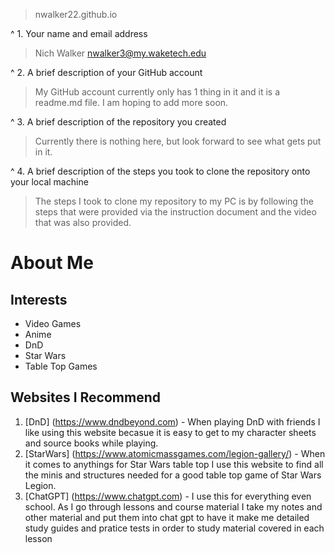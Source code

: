 > nwalker22.github.io

^ 1.	Your name and email address
> Nich Walker
> nwalker3@my.waketech.edu

^ 2.	A brief description of your GitHub account
> My GitHub account currently only has 1 thing in it and it is a readme.md file. I am hoping to add more soon.

^ 3.	A brief description of the repository you created 
> Currently there is nothing here, but look forward to see what gets put in it.

^ 4.	A brief description of the steps you took to clone the repository onto your local machine
> The steps I took to clone my repository to my PC is by following the steps that were provided via the instruction document and the video that was also provided.


# About Me
## Interests
 * Video Games
 * Anime
 * DnD
 * Star Wars
 * Table Top Games
## Websites I Recommend
 1. [DnD] (https://www.dndbeyond.com) - When playing DnD with friends I like using this website becasue it is easy to get to my character sheets and source books while playing.
 2. [StarWars] (https://www.atomicmassgames.com/legion-gallery/) - When it comes to anythings for Star Wars table top I use this website to find all the minis and structures needed for a good table top game of Star Wars Legion. 
 3. [ChatGPT] (https://www.chatgpt.com) - I use this for everything even school. As I go through lessons and course material I take my notes and other material and put them into chat gpt to have it make me detailed study guides and pratice tests in order to study material covered in each lesson